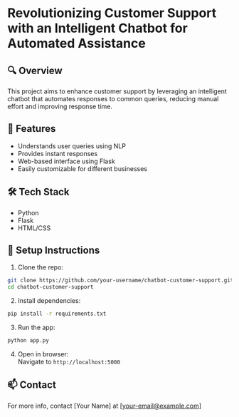 
# Revolutionizing Customer Support with an Intelligent Chatbot for Automated Assistance

## 🔍 Overview
This project aims to enhance customer support by leveraging an intelligent chatbot that automates responses to common queries, reducing manual effort and improving response time.

## 🚀 Features
- Understands user queries using NLP
- Provides instant responses
- Web-based interface using Flask
- Easily customizable for different businesses

## 🛠️ Tech Stack
- Python
- Flask
- HTML/CSS

## 🔧 Setup Instructions

1. Clone the repo:
```bash
git clone https://github.com/your-username/chatbot-customer-support.git
cd chatbot-customer-support
```

2. Install dependencies:
```bash
pip install -r requirements.txt
```

3. Run the app:
```bash
python app.py
```

4. Open in browser:  
Navigate to `http://localhost:5000`

## 📫 Contact
For more info, contact [Your Name] at [your-email@example.com]
